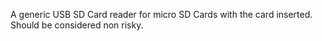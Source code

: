 A generic USB SD Card reader for micro SD Cards with the card inserted. Should
be considered non risky.
